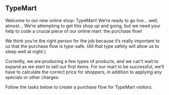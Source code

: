 ## TypeMart
Welcome to our new online shop: TypeMart! We’re ready to go live… well, almost… We’re attempting to get this shop up and going, but we need your help to code a crucial piece of our online mart: the purchase flow!

We think you’re the right person for the job because it’s really important to us that the purchase flow is type-safe. (All that type safety will allow us to sleep well at night.)

Currently, we are producing a few types of products, and we can’t wait to expand as we start to sell our first items. For our mart to be successful, we’ll have to calculate the correct price for shoppers, in addition to applying any specials or other charges.

Follow the tasks below to create a purchase flow for TypeMart visitors.